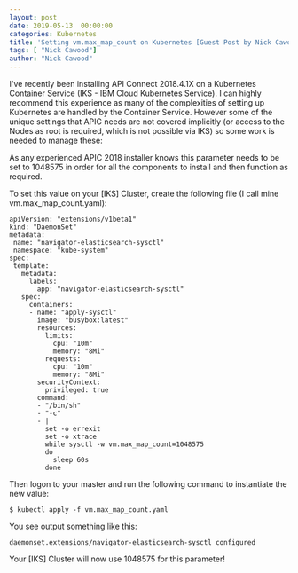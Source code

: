 ```yaml
---
layout: post
date: 2019-05-13  00:00:00
categories: Kubernetes
title: 'Setting vm.max_map_count on Kubernetes [Guest Post by Nick Cawood]'
tags: [ "Nick Cawood"]
author: "Nick Cawood"
---
```


I've recently been installing API Connect 2018.4.1X on a Kubernetes Container Service (IKS - IBM Cloud Kubernetes Service). I can highly recommend this experience as many of the complexities of setting up Kubernetes are handled by the Container Service. However some of the unique settings that APIC needs are not covered implicitly (or access to the Nodes as root is required, which is not possible via IKS) so some work is needed to manage these:


As any experienced APIC 2018 installer knows this parameter needs to be set to 1048575 in order for all the components to install and then function as required.

To set this value on your [IKS] Cluster, create the following file (I call mine vm.max_map_count.yaml):


```
apiVersion: "extensions/v1beta1"
kind: "DaemonSet"
metadata:
 name: "navigator-elasticsearch-sysctl"
 namespace: "kube-system"
spec:
 template:
   metadata:
     labels:
       app: "navigator-elasticsearch-sysctl"
   spec:
     containers:
     - name: "apply-sysctl"
       image: "busybox:latest"
       resources:
         limits:
           cpu: "10m"
           memory: "8Mi"
         requests:
           cpu: "10m"
           memory: "8Mi"
       securityContext:
         privileged: true
       command:
       - "/bin/sh"
       - "-c"
       - |
         set -o errexit
         set -o xtrace
         while sysctl -w vm.max_map_count=1048575
         do
           sleep 60s
         done
```
Then logon to your master and run the following command to instantiate the new value:

`$ kubectl apply -f vm.max_map_count.yaml`

You see output something like this:

`daemonset.extensions/navigator-elasticsearch-sysctl configured`

Your [IKS] Cluster will now use 1048575 for this parameter!
